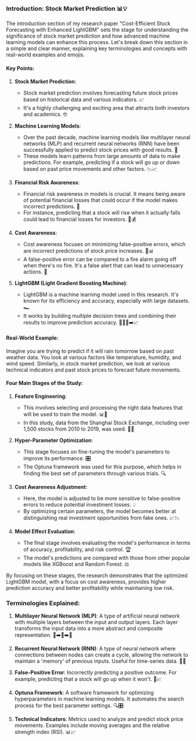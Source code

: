 ### Introduction: Stock Market Prediction 📊💡

The introduction section of my research paper "Cost-Efficient Stock Forecasting with Enhanced LightGBM" sets the stage for understanding the significance of stock market prediction and how advanced machine learning models can enhance this process. Let's break down this section in a simple and clear manner, explaining key terminologies and concepts with real-world examples and emojis.

#### Key Points:

1. **Stock Market Prediction**:
   - Stock market prediction involves forecasting future stock prices based on historical data and various indicators. 📈
   - It's a highly challenging and exciting area that attracts both investors and academics. 🤓

2. **Machine Learning Models**:
   - Over the past decade, machine learning models like multilayer neural networks (MLP) and recurrent neural networks (RNN) have been successfully applied to predict stock prices with good results. 🤖
   - These models learn patterns from large amounts of data to make predictions. For example, predicting if a stock will go up or down based on past price movements and other factors. 📉📈

3. **Financial Risk Awareness**:
   - Financial risk awareness in models is crucial. It means being aware of potential financial losses that could occur if the model makes incorrect predictions. 💸
   - For instance, predicting that a stock will rise when it actually falls could lead to financial losses for investors. 🚫💰

4. **Cost Awareness**:
   - Cost awareness focuses on minimizing false-positive errors, which are incorrect predictions of stock price increases. 🛑📊
   - A false-positive error can be compared to a fire alarm going off when there's no fire. It's a false alert that can lead to unnecessary actions. 🚨

5. **LightGBM (Light Gradient Boosting Machine)**:
   - LightGBM is a machine learning model used in this research. It's known for its efficiency and accuracy, especially with large datasets. 🏎️
   - It works by building multiple decision trees and combining their results to improve prediction accuracy. 🌳🌳🌳➡️📈

#### Real-World Example:
Imagine you are trying to predict if it will rain tomorrow based on past weather data. You look at various factors like temperature, humidity, and wind speed. Similarly, in stock market prediction, we look at various technical indicators and past stock prices to forecast future movements.

#### Four Main Stages of the Study:

1. **Feature Engineering**:
   - This involves selecting and processing the right data features that will be used to train the model. 📊🔧
   - In this study, data from the Shanghai Stock Exchange, including over 1,500 stocks from 2010 to 2019, was used. 📅🏦

2. **Hyper-Parameter Optimization**:
   - This stage focuses on fine-tuning the model's parameters to improve its performance. 🎛️
   - The Optuna framework was used for this purpose, which helps in finding the best set of parameters through various trials. 🔍

3. **Cost Awareness Adjustment**:
   - Here, the model is adjusted to be more sensitive to false-positive errors to reduce potential investment losses. 💡
   - By optimizing certain parameters, the model becomes better at distinguishing real investment opportunities from fake ones. 📈📉

4. **Model Effect Evaluation**:
   - The final stage involves evaluating the model's performance in terms of accuracy, profitability, and risk control. 🏆
   - The model's predictions are compared with those from other popular models like XGBoost and Random Forest. ⚖️

By focusing on these stages, the research demonstrates that the optimized LightGBM model, with a focus on cost awareness, provides higher prediction accuracy and better profitability while maintaining low risk.

### Terminologies Explained:

1. **Multilayer Neural Network (MLP)**: A type of artificial neural network with multiple layers between the input and output layers. Each layer transforms the input data into a more abstract and composite representation. 🧠➡️🧠➡️🧠

2. **Recurrent Neural Network (RNN)**: A type of neural network where connections between nodes can create a cycle, allowing the network to maintain a 'memory' of previous inputs. Useful for time-series data. 🔄🧠

3. **False-Positive Error**: Incorrectly predicting a positive outcome. For example, predicting that a stock will go up when it won't. 🚫📈

4. **Optuna Framework**: A software framework for optimizing hyperparameters in machine learning models. It automates the search process for the best parameter settings. 🔍🎛️

5. **Technical Indicators**: Metrics used to analyze and predict stock price movements. Examples include moving averages and the relative strength index (RSI). 📊📈
